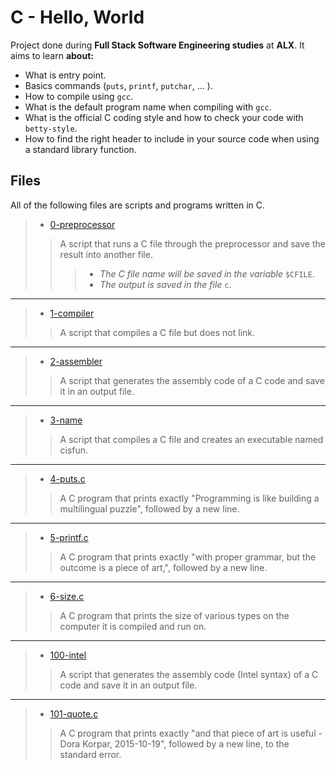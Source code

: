 # C - Hello, World

Project done during **Full Stack Software Engineering studies** at **ALX**. It aims to learn __about:__

* What is entry point.
* Basics commands (`puts`, `printf`, `putchar`, ... ).
* How to compile using `gcc`.
* What is the default program name when compiling with `gcc`.
* What is the official C coding style and how to check your code with `betty-style`.
* How to find the right header to include in your source code when using a standard library function.

## Files
All of the following files are scripts and programs written in C.



> * [0-preprocessor](https://github.com/Moh-A-Mahdi/alx-low_level_programming/blob/master/0x00-hello_world/0-preprocessor)
> > A script that runs a C file through the preprocessor and save the result into another file.
>>> - _The C file name will be saved in the variable_ `$CFILE`.
>>> - _The output is saved in the file_ `c`.
------------------
> * [1-compiler](https://github.com/Moh-A-Mahdi/alx-low_level_programming/blob/master/0x00-hello_world/1-compiler)
> > A script that compiles a C file but does not link.
------------------
> * [2-assembler](https://github.com/Moh-A-Mahdi/alx-low_level_programming/blob/master/0x00-hello_world/2-assembler)
> > A script that generates the assembly code of a C code and save it in an output file.
------------------
> * [3-name](https://github.com/Moh-A-Mahdi/alx-low_level_programming/blob/master/0x00-hello_world/3-name)
> > A script that compiles a C file and creates an executable named cisfun.
------------------
> * [4-puts.c](https://github.com/Moh-A-Mahdi/alx-low_level_programming/blob/master/0x00-hello_world/4-puts.c)
> > A C program that prints exactly "Programming is like building a multilingual puzzle", followed by a new line.
------------------
> * [5-printf.c](https://github.com/Moh-A-Mahdi/alx-low_level_programming/blob/master/0x00-hello_world/5-printf.c)
> > A C program that prints exactly "with proper grammar, but the outcome is a piece of art,", followed by a new line.
------------------
> * [6-size.c](https://github.com/Moh-A-Mahdi/alx-low_level_programming/blob/master/0x00-hello_world/6-size.c)
> > A C program that prints the size of various types on the computer it is compiled and run on.
------------------
> * [100-intel](https://github.com/Moh-A-Mahdi/alx-low_level_programming/blob/master/0x00-hello_world/100-inte)
> > A script that generates the assembly code (Intel syntax) of a C code and save it in an output file.
------------------
> * [101-quote.c](https://github.com/Moh-A-Mahdi/alx-low_level_programming/blob/master/0x00-hello_world/101-quote.c)
> > A C program that prints exactly "and that piece of art is useful - Dora Korpar, 2015-10-19", followed by a new line, to the standard error.
